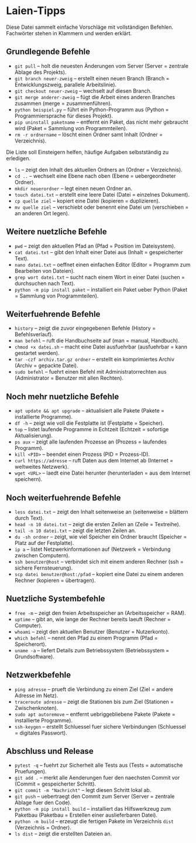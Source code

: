# Laien-Tipps

Diese Datei sammelt einfache Vorschläge mit vollständigen Befehlen. Fachwörter stehen in Klammern und werden erklärt.

## Grundlegende Befehle

- `git pull` – holt die neuesten Änderungen vom Server (Server = zentrale Ablage des Projekts).
- `git branch neuer-zweig` – erstellt einen neuen Branch (Branch = Entwicklungszweig, parallele Arbeitslinie).
- `git checkout neuer-zweig` – wechselt auf diesen Branch.
- `git merge anderer-zweig` – fügt die Arbeit eines anderen Branches zusammen (merge = zusammenführen).
- `python beispiel.py` – führt ein Python-Programm aus (Python = Programmiersprache für dieses Projekt).
- `pip uninstall paketname` – entfernt ein Paket, das nicht mehr gebraucht wird (Paket = Sammlung von Programmteilen).
- `rm -r ordnername` – löscht einen Ordner samt Inhalt (Ordner = Verzeichnis).

Die Liste soll Einsteigern helfen, häufige Aufgaben selbstständig zu erledigen.
- `ls` – zeigt den Inhalt des aktuellen Ordners an (Ordner = Verzeichnis).
- `cd ..` – wechselt eine Ebene nach oben (Ebene = uebergeordneter Ordner).
- `mkdir neuerordner` – legt einen neuen Ordner an.
- `touch datei.txt` – erstellt eine leere Datei (Datei = einzelnes Dokument).
- `cp quelle ziel` – kopiert eine Datei (kopieren = duplizieren).
- `mv quelle ziel` – verschiebt oder benennt eine Datei um (verschieben = an anderen Ort legen).

## Weitere nuetzliche Befehle

- `pwd` – zeigt den aktuellen Pfad an (Pfad = Position im Dateisystem).
- `cat datei.txt` – gibt den Inhalt einer Datei aus (Inhalt = gespeicherter Text).
- `nano datei.txt` – oeffnet einen einfachen Editor (Editor = Programm zum Bearbeiten von Dateien).
- `grep wort datei.txt` – sucht nach einem Wort in einer Datei (suchen = durchsuchen nach Text).
- `python -m pip install paket` – installiert ein Paket ueber Python (Paket = Sammlung von Programmteilen).

## Weiterfuehrende Befehle

- `history` – zeigt die zuvor eingegebenen Befehle (History = Befehlsverlauf).
- `man befehl` – ruft die Handbuchseite auf (man = manual, Handbuch).
- `chmod +x datei.sh` – macht eine Datei ausfuehrbar (ausfuehrbar = kann gestartet werden).
- `tar -czf archiv.tar.gz ordner` – erstellt ein komprimiertes Archiv (Archiv = gepackte Datei).
- `sudo befehl` – fuehrt einen Befehl mit Administratorrechten aus (Administrator = Benutzer mit allen Rechten).

## Noch mehr nuetzliche Befehle

- `apt update && apt upgrade` – aktualisiert alle Pakete (Pakete = installierte Programme).
- `df -h` – zeigt wie voll die Festplatte ist (Festplatte = Speicher).
- `top` – listet laufende Programme in Echtzeit (Echtzeit = sofortige Aktualisierung).
- `ps aux` – zeigt alle laufenden Prozesse an (Prozess = laufendes Programm).
- `kill <PID>` – beendet einen Prozess (PID = Prozess-ID).
- `curl https://adresse` – ruft Daten aus dem Internet ab (Internet = weltweites Netzwerk).
- `wget <URL>` – laedt eine Datei herunter (herunterladen = aus dem Internet speichern).

## Noch weiterfuehrende Befehle

- `less datei.txt` – zeigt den Inhalt seitenweise an (seitenweise = blättern durch Text).
- `head -n 10 datei.txt` – zeigt die ersten Zeilen an (Zeile = Textreihe).
- `tail -n 10 datei.txt` – zeigt die letzten Zeilen an.
- `du -sh ordner` – zeigt, wie viel Speicher ein Ordner braucht (Speicher = Platz auf der Festplatte).
- `ip a` – listet Netzwerkinformationen auf (Netzwerk = Verbindung zwischen Computern).
- `ssh benutzer@host` – verbindet sich mit einem anderen Rechner (ssh = sichere Fernsteuerung).
- `scp datei benutzer@host:/pfad` – kopiert eine Datei zu einem anderen Rechner (kopieren = übertragen).

## Nuetzliche Systembefehle

- `free -m` – zeigt den freien Arbeitsspeicher an (Arbeitsspeicher = RAM).
- `uptime` – gibt an, wie lange der Rechner bereits laeuft (Rechner = Computer).
- `whoami` – zeigt den aktuellen Benutzer (Benutzer = Nutzerkonto).
- `which befehl` – nennt den Pfad zu einem Programm (Pfad = Speicherort).
- `uname -a` – liefert Details zum Betriebssystem (Betriebssystem = Grundsoftware).

## Netzwerkbefehle

- `ping adresse` – prueft die Verbindung zu einem Ziel (Ziel = andere Adresse im Netz).
- `traceroute adresse` – zeigt die Stationen bis zum Ziel (Stationen = Zwischenknoten).
- `sudo apt autoremove` – entfernt uebriggebliebene Pakete (Pakete = installierte Programme).
- `ssh-keygen` – erstellt Schluessel fuer sichere Verbindungen (Schluessel = digitales Passwort).

## Abschluss und Release

- `pytest -q` – fuehrt zur Sicherheit alle Tests aus (Tests = automatische Pruefungen).
- `git add .` – merkt alle Aenderungen fuer den naechsten Commit vor (Commit = gespeicherter Schritt).
- `git commit -m "Nachricht"` – legt diesen Schritt lokal ab.
- `git push` – uebertraegt den Commit zum Server (Server = zentrale Ablage fuer den Code).
- `python -m pip install build` – installiert das Hilfswerkzeug zum Paketbau (Paketbau = Erstellen einer auslieferbaren Datei).
- `python -m build` – erzeugt die fertigen Pakete im Verzeichnis `dist` (Verzeichnis = Ordner).
- `ls dist` – zeigt die erstellten Dateien an.
